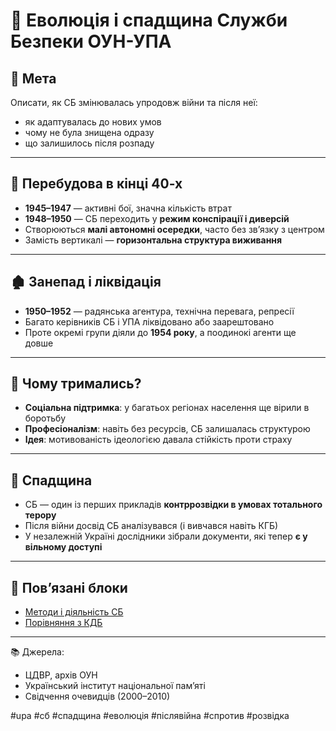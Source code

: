 # 🔄 Еволюція і спадщина Служби Безпеки ОУН-УПА

## 🎯 Мета

Описати, як СБ змінювалась упродовж війни та після неї:
- як адаптувалась до нових умов
- чому не була знищена одразу
- що залишилось після розпаду

---

## 🧬 Перебудова в кінці 40-х

- **1945–1947** — активні бої, значна кількість втрат
- **1948–1950** — СБ переходить у **режим конспірації і диверсій**
- Створюються **малі автономні осередки**, часто без зв’язку з центром
- Замість вертикалі — **горизонтальна структура виживання**

---

## 🏚 Занепад і ліквідація

- **1950–1952** — радянська агентура, технічна перевага, репресії
- Багато керівників СБ і УПА ліквідовано або заарештовано
- Проте окремі групи діяли до **1954 року**, а поодинокі агенти ще довше

---

## 🧱 Чому тримались?

- **Соціальна підтримка**: у багатьох регіонах населення ще вірили в боротьбу
- **Професіоналізм**: навіть без ресурсів, СБ залишалась структурою
- **Ідея**: мотивованість ідеологією давала стійкість проти страху

---

## 📘 Спадщина

- СБ — один із перших прикладів **контррозвідки в умовах тотального терору**
- Після війни досвід СБ аналізувався (і вивчався навіть КГБ)
- У незалежній Україні дослідники зібрали документи, які тепер **є у вільному доступі**

---

## 📎 Пов’язані блоки

- [Методи і діяльність СБ](./methods.md)
- [Порівняння з КДБ](./comparative-analysis.md)

---

📚 Джерела:
- ЦДВР, архів ОУН
- Український інститут національної памʼяті
- Свідчення очевидців (2000–2010)

#upa #сб #спадщина #еволюція #післявійна #спротив #розвідка